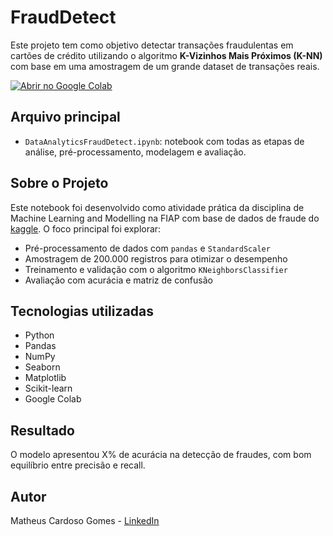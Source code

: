 # FraudDetect

Este projeto tem como objetivo detectar transações fraudulentas em cartões de crédito utilizando o algoritmo **K-Vizinhos Mais Próximos (K-NN)** com base em uma amostragem de um grande dataset de transações reais.

[![Abrir no Google Colab](https://colab.research.google.com/assets/colab-badge.svg)](https://colab.research.google.com/drive/1ZOclwn3b0AuyLmNJA4Jp9TtwjWX54wfa?usp=sharing)

## Arquivo principal
- `DataAnalyticsFraudDetect.ipynb`: notebook com todas as etapas de análise, pré-processamento, modelagem e avaliação.

## Sobre o Projeto

Este notebook foi desenvolvido como atividade prática da disciplina de Machine Learning and Modelling na FIAP com base de dados de fraude do [kaggle](https://www.kaggle.com/datasets/dhanushnarayananr/credit-card-fraud/data). O foco principal foi explorar:

- Pré-processamento de dados com `pandas` e `StandardScaler`
- Amostragem de 200.000 registros para otimizar o desempenho
- Treinamento e validação com o algoritmo `KNeighborsClassifier`
- Avaliação com acurácia e matriz de confusão

## Tecnologias utilizadas
- Python
- Pandas
- NumPy
- Seaborn
- Matplotlib
- Scikit-learn
- Google Colab

## Resultado
O modelo apresentou X% de acurácia na detecção de fraudes, com bom equilíbrio entre precisão e recall.

## Autor
Matheus Cardoso Gomes - [LinkedIn](www.linkedin.com/in/matheus-cardoso-70552b138)
